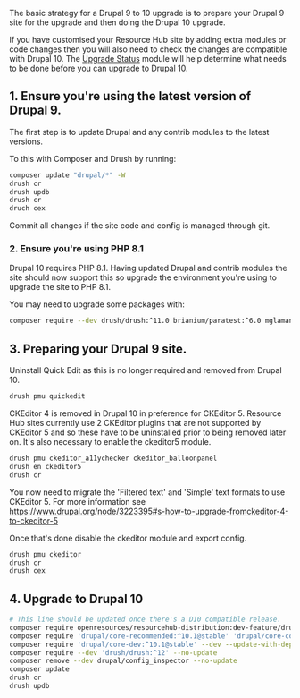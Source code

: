The basic strategy for a Drupal 9 to 10 upgrade is to prepare your Drupal 9 site for the upgrade and then doing the Drupal 10 upgrade.

If you have customised your Resource Hub site by adding extra modules or code changes then you will also need to check the changes are compatible with Drupal 10. The [Upgrade Status](https://www.drupal.org/project/upgrade_status) module will help determine what needs to be done before you can upgrade to Drupal 10.

## 1. Ensure you're using the latest version of Drupal 9.

The first step is to update Drupal and any contrib modules to the latest versions.

To this with Composer and Drush by running:

```sh
composer update "drupal/*" -W
drush cr
drush updb
drush cr
druch cex
```

Commit all changes if the site code and config is managed through git.

### 2. Ensure you're using PHP 8.1

Drupal 10 requires PHP 8.1. Having updated Drupal and contrib modules the site should now support this so upgrade the environment you're using to upgrade the site to PHP 8.1.

You may need to upgrade some packages with:

```sh
composer require --dev drush/drush:^11.0 brianium/paratest:^6.0 mglaman/phpstan-drupal:^1.0 phpstan/phpstan-deprecation-rules:^1.0 squizlabs/php_codesniffer:^3.6 -W
```

## 3. Preparing your Drupal 9 site.

Uninstall Quick Edit as this is no longer required and removed from Drupal 10.

```sh
drush pmu quickedit
```

CKEditor 4 is removed in Drupal 10 in preference for CKEditor 5. Resource Hub sites currently use 2 CKEditor plugins that are not supported by CKEditor 5 and so these have to be uninstalled prior to being removed later on. It's also necessary to enable the ckeditor5 module.

```sh
drush pmu ckeditor_a11ychecker ckeditor_balloonpanel
drush en ckeditor5
drush cr
```

You now need to migrate the 'Filtered text' and 'Simple' text formats to use CKEditor 5. For more information see <https://www.drupal.org/node/3223395#s-how-to-upgrade-fromckeditor-4-to-ckeditor-5>

Once that's done disable the ckeditor module and export config.

```sh
drush pmu ckeditor
drush cr
drush cex
```

## 4. Upgrade to Drupal 10

```sh
# This line should be updated once there's a D10 compatible release.
composer require openresources/resourcehub-distribution:dev-feature/drupal-10 --no-update
composer require 'drupal/core-recommended:^10.1@stable' 'drupal/core-composer-scaffold:^10.1@stable' 'drupal/core-project-message:^10.1@stable' --update-with-dependencies --no-update
composer require 'drupal/core-dev:^10.1@stable' --dev --update-with-dependencies --no-update
composer require --dev 'drush/drush:^12' --no-update
composer remove --dev drupal/config_inspector --no-update
composer update
drush cr
drush updb
```
